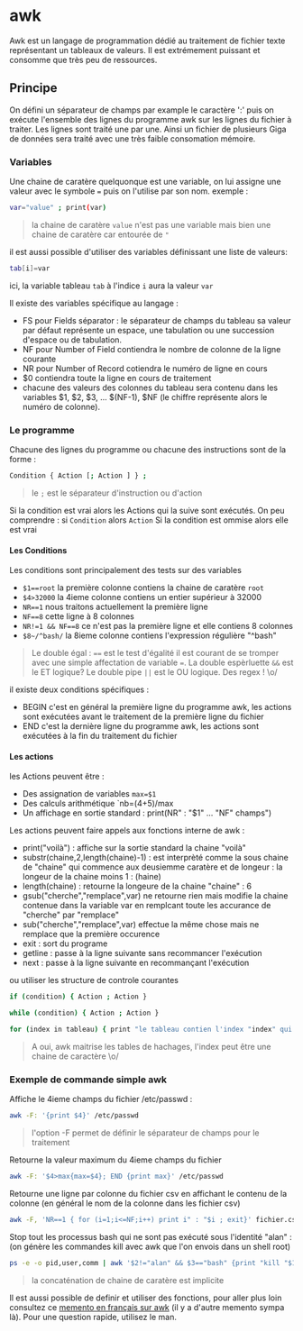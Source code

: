 # awk

Awk est un langage de programmation dédié au traitement de fichier texte représentant un tableaux de valeurs. Il est extrémement puissant et consomme que très peu de ressources.

## Principe

On défini un séparateur de champs par example le caractère ':' puis on exécute l'ensemble des lignes du programme awk sur les lignes du fichier à traiter. Les lignes sont traité une par une. Ainsi un fichier de plusieurs Giga de données sera traité avec une très faible consomation mémoire.

### Variables

Une chaine de caratère quelquonque est une variable, on lui assigne une valeur avec le symbole `=` puis on l'utilise par son nom.
exemple :

```bash
var="value" ; print(var)
```

> la chaine de caratère `value` n'est pas une variable mais bien une chaine de caratère car entourée de `"`

il est aussi possible d'utiliser des variables définissant une liste de valeurs:

```bash
tab[i]=var
```

ici, la variable tableau `tab` à l'indice `i` aura la valeur `var`

Il existe des variables spécifique au langage :

* FS pour Fields séparator : le séparateur de champs du tableau sa valeur par défaut représente un espace, une tabulation ou une succession d'espace ou de tabulation.
* NF pour Number of Field contiendra le nombre de colonne de la ligne courante
* NR pour Number of Record cotiendra le numéro de ligne en cours
* $0 contiendra toute la ligne en cours de traitement
* chacune des valeurs des colonnes du tableau sera contenu dans les variables $1, $2, $3, ... $(NF-1), $NF (le chiffre représente alors le numéro de colonne).

### Le programme

Chacune des lignes du programme ou chacune des instructions sont de la forme :

```bash
Condition { Action [; Action ] } ;
```

> le `;` est le séparateur d'instruction ou d'action

Si la condition est vrai alors les Actions qui la suive sont exécutés. On peu comprendre : si `Condition` alors `Action`
Si la condition est ommise alors elle est vrai

#### Les Conditions

Les conditions sont principalement des tests sur des variables

* `$1==root` la première colonne contiens la chaine de caratère `root`
* `$4>32000` la 4ieme colonne contiens un entier supérieur à 32000
* `NR==1` nous traitons actuellement la première ligne
* `NF==8` cette ligne à 8 colonnes
* `NR!=1 && NF==8` ce n'est pas la première ligne et elle contiens 8 colonnes
* `$8~/^bash/` la 8ieme colonne contiens l'expression régulière "^bash"

> Le double égal : `==` est le test d'égalité il est courant de se tromper avec une simple affectation de variable `=`.
> La double espèrluette `&&` est le ET logique?
> Le double pipe `||` est le OU logique.
> Des regex ! \o/

il existe deux conditions spécifiques :

* BEGIN c'est en général la première ligne du programme awk, les actions sont exécutées avant le traitement de la première ligne du fichier
* END c'est la dernière ligne du programme awk, les actions sont exécutées à la fin du traitement du fichier

#### Les actions

les Actions peuvent être :

* Des assignation de variables `max=$1`
* Des calculs arithmétique `nb=($4+$5)/max
* Un affichage en sortie standard : print(NR" : "$1" ... "NF" champs")

Les actions peuvent faire appels aux fonctions interne de awk : 

* print("voilà") : affiche sur la sortie standard la chaine "voilà"
* substr(chaine,2,length(chaine)-1) : est interprèté comme la sous chaine de "chaine" qui commence aux deusiemme caratère et de longeur : la longeur de la chaine moins 1 :  (haine)
* length(chaine) : retourne la longeure de la chaine "chaine" : 6
* gsub("cherche","remplace",var) ne retourne rien mais modifie la chaine contenue dans la variable var en remplcant toute les accurance de "cherche" par "remplace"
* sub("cherche","remplace",var) effectue la même chose mais ne remplace que la première occurence
* exit : sort du programe
* getline : passe à la ligne suivante sans recommancer l'exécution
* next : passe à la ligne suivante en recommançant l'exécution

ou utiliser les structure de controle courantes

```bash
if (condition) { Action ; Action }
```

```bash
while (condition) { Action ; Action }
```

```bash
for (index in tableau) { print "le tableau contien l'index "index" qui représente la valeur "tableau[index] }
```

> A oui, awk maitrise les tables de hachages, l'index peut être une chaine de caractère \o/

### Exemple de commande simple awk

Affiche le 4ieme champs du fichier /etc/passwd :

```bash
awk -F: '{print $4}' /etc/passwd
```

> l'option -F permet de définir le séparateur de champs pour le traitement

Retourne la valeur maximum du 4ieme champs du fichier

```bash
awk -F: '$4>max{max=$4}; END {print max}' /etc/passwd
```

Retourne une ligne par colonne du fichier csv en affichant le contenu de la colonne (en général le nom de la colonne dans les fichier csv)

```bash
awk -F, 'NR==1 { for (i=1;i<=NF;i++) print i" : "$i ; exit}' fichier.csv
```

Stop tout les processus bash qui ne sont pas exécuté sous l'identité "alan" : (on génère les commandes kill avec awk que l'on envois dans un shell root)

```bash
ps -e -o pid,user,comm | awk '$2!="alan" && $3=="bash" {print "kill "$1}' | sudo bash
```

> la concaténation de chaine de caratère est implicite

Il est aussi possible de definir et utiliser des fonctions, pour aller plus loin consultez ce [memento en français sur awk](https://www.shellunix.com/awk.html) (il y a d'autre memento sympa là). Pour une question rapide, utilisez le man.
